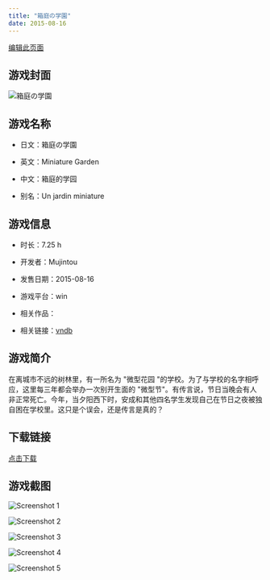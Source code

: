 ```yaml
---
title: "箱庭の学園"
date: 2015-08-16
---
```

[编辑此页面](https://github.com/ACG-3/ADV3-source/blob/main/source/_posts/%E7%AE%B1%E5%BA%AD%E3%81%AE%E5%AD%A6%E5%9C%92.md)

## 游戏封面

![箱庭の学園](https%3A//pan.timero.xyz/onedrive/img_lib_001/%E7%AE%B1%E5%BA%AD%E3%81%AE%E5%AD%A6%E5%9C%92_cover.avif)


## 游戏名称

- 日文：箱庭の学園
- 英文：Miniature Garden
- 中文：箱庭的学园

- 别名：Un jardin miniature


## 游戏信息

- 时长：7.25 h
- 开发者：Mujintou
- 发售日期：2015-08-16
- 游戏平台：win
- 相关作品：

- 相关链接：[vndb](https://vndb.org/v16658)


## 游戏简介

在离城市不远的树林里，有一所名为 "微型花园 "的学校。为了与学校的名字相呼应，这里每三年都会举办一次别开生面的 "微型节"。有传言说，节日当晚会有人非正常死亡。今年，当夕阳西下时，安成和其他四名学生发现自己在节日之夜被独自困在学校里。这只是个误会，还是传言是真的？




## 下载链接

[点击下载](https://pan.timero.xyz/onedrive/adv_lib_001/%E7%AE%B1%E5%BA%AD%E3%81%AE%E5%AD%A6%E5%9C%92)


## 游戏截图


![Screenshot 1](https%3A//pan.timero.xyz/onedrive/img_lib_001/%E7%AE%B1%E5%BA%AD%E3%81%AE%E5%AD%A6%E5%9C%92_Screenshot_1.avif)

![Screenshot 2](https%3A//pan.timero.xyz/onedrive/img_lib_001/%E7%AE%B1%E5%BA%AD%E3%81%AE%E5%AD%A6%E5%9C%92_Screenshot_2.avif)

![Screenshot 3](https%3A//pan.timero.xyz/onedrive/img_lib_001/%E7%AE%B1%E5%BA%AD%E3%81%AE%E5%AD%A6%E5%9C%92_Screenshot_3.avif)

![Screenshot 4](https%3A//pan.timero.xyz/onedrive/img_lib_001/%E7%AE%B1%E5%BA%AD%E3%81%AE%E5%AD%A6%E5%9C%92_Screenshot_4.avif)

![Screenshot 5](https%3A//pan.timero.xyz/onedrive/img_lib_001/%E7%AE%B1%E5%BA%AD%E3%81%AE%E5%AD%A6%E5%9C%92_Screenshot_5.avif)

